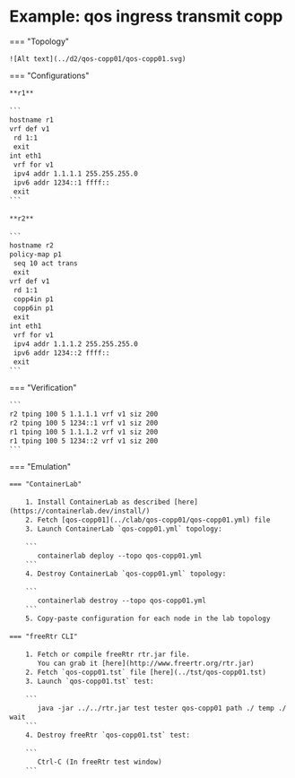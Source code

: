 # Example: qos ingress transmit copp

=== "Topology"

    ![Alt text](../d2/qos-copp01/qos-copp01.svg)

=== "Configurations"

    **r1**

    ```
    hostname r1
    vrf def v1
     rd 1:1
     exit
    int eth1
     vrf for v1
     ipv4 addr 1.1.1.1 255.255.255.0
     ipv6 addr 1234::1 ffff::
     exit
    ```

    **r2**

    ```
    hostname r2
    policy-map p1
     seq 10 act trans
     exit
    vrf def v1
     rd 1:1
     copp4in p1
     copp6in p1
     exit
    int eth1
     vrf for v1
     ipv4 addr 1.1.1.2 255.255.255.0
     ipv6 addr 1234::2 ffff::
     exit
    ```

=== "Verification"

    ```
    r2 tping 100 5 1.1.1.1 vrf v1 siz 200
    r2 tping 100 5 1234::1 vrf v1 siz 200
    r1 tping 100 5 1.1.1.2 vrf v1 siz 200
    r1 tping 100 5 1234::2 vrf v1 siz 200
    ```

=== "Emulation"

    === "ContainerLab"

        1. Install ContainerLab as described [here](https://containerlab.dev/install/)  
        2. Fetch [qos-copp01](../clab/qos-copp01/qos-copp01.yml) file  
        3. Launch ContainerLab `qos-copp01.yml` topology:  

        ```
           containerlab deploy --topo qos-copp01.yml  
        ```
        4. Destroy ContainerLab `qos-copp01.yml` topology:  

        ```
           containerlab destroy --topo qos-copp01.yml  
        ```
        5. Copy-paste configuration for each node in the lab topology

    === "freeRtr CLI"

        1. Fetch or compile freeRtr rtr.jar file.  
           You can grab it [here](http://www.freertr.org/rtr.jar)  
        2. Fetch `qos-copp01.tst` file [here](../tst/qos-copp01.tst)  
        3. Launch `qos-copp01.tst` test:  

        ```
           java -jar ../../rtr.jar test tester qos-copp01 path ./ temp ./ wait
        ```
        4. Destroy freeRtr `qos-copp01.tst` test:  

        ```
           Ctrl-C (In freeRtr test window)
        ```

